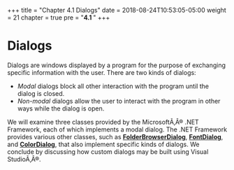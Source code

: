 +++
title = "Chapter 4.1 Dialogs"
date = 2018-08-24T10:53:05-05:00
weight = 21
chapter = true
pre = "<b>4.1 </b>"
+++


# Dialogs

Dialogs are windows displayed by a program for the purpose of exchanging
specific information with the user. There are two kinds of dialogs:

  - *Modal* dialogs block all other interaction with the program until
    the dialog is closed.
  - *Non-modal* dialogs allow the user to interact with the program in
    other ways while the dialog is open.

We will examine three classes provided by the MicrosoftÃ‚Â® .NET
Framework, each of which implements a modal dialog. The .NET Framework
provides various other classes, such as
[**FolderBrowserDialog**](http://msdn.microsoft.com/en-us/library/system.windows.forms.folderbrowserdialog\(v=vs.110\).aspx),
[**FontDialog**](http://msdn.microsoft.com/en-us/library/system.windows.forms.fontdialog\(v=vs.110\).aspx),
and
[**ColorDialog**](http://msdn.microsoft.com/en-us/library/system.windows.forms.colordialog\(v=vs.110\).aspx),
that also implement specific kinds of dialogs. We conclude by discussing
how custom dialogs may be built using Visual StudioÃ‚Â®.
